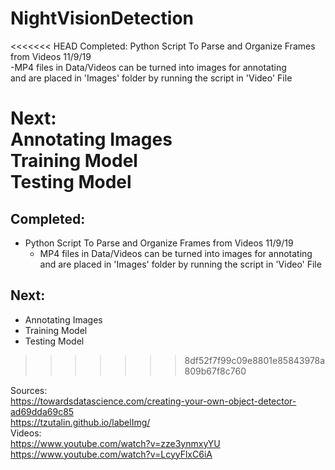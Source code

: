 # NightVisionDetection

<<<<<<< HEAD
Completed:
Python Script To Parse and Organize Frames from Videos 11/9/19  
-MP4 files in Data/Videos can be turned into images for annotating  
  and are placed in 'Images' folder by running the script in 'Video'   File  


Next:  
Annotating Images  
Training Model  
Testing Model  
=======
## Completed:
* Python Script To Parse and Organize Frames from Videos 11/9/19  
  * MP4 files in Data/Videos can be turned into images for annotating and are placed in 'Images' folder by running the script in 'Video'   File  
## Next:  
* Annotating Images  
* Training Model  
* Testing Model  
>>>>>>> 8df52f7f99c09e8801e85843978a809b67f8c760


Sources:  
https://towardsdatascience.com/creating-your-own-object-detector-ad69dda69c85  
https://tzutalin.github.io/labelImg/  
Videos:  
https://www.youtube.com/watch?v=zze3ynmxyYU  
https://www.youtube.com/watch?v=LcyyFlxC6iA  
